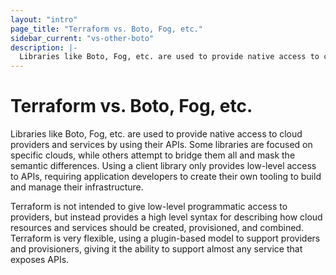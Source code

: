 ```yaml
---
layout: "intro"
page_title: "Terraform vs. Boto, Fog, etc."
sidebar_current: "vs-other-boto"
description: |-
  Libraries like Boto, Fog, etc. are used to provide native access to cloud providers and services by using their APIs. Some libraries are focused on specific clouds, while others attempt to bridge them all and mask the semantic differences. Using a client library only provides low-level access to APIs, requiring application developers to create their own tooling to build and manage their infrastructure.
---
```


# Terraform vs. Boto, Fog, etc.

Libraries like Boto, Fog, etc. are used to provide native access
to cloud providers and services by using their APIs. Some
libraries are focused on specific clouds, while others attempt
to bridge them all and mask the semantic differences. Using a client
library only provides low-level access to APIs, requiring application
developers to create their own tooling to build and manage their infrastructure.

Terraform is not intended to give low-level programmatic access to
providers, but instead provides a high level syntax for describing
how cloud resources and services should be created, provisioned, and
combined. Terraform is very flexible, using a plugin-based model to
support providers and provisioners, giving it the ability to support
almost any service that exposes APIs.

